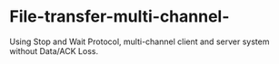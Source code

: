 # File-transfer-multi-channel-
Using Stop and Wait Protocol, multi-channel client and server system without Data/ACK Loss.

